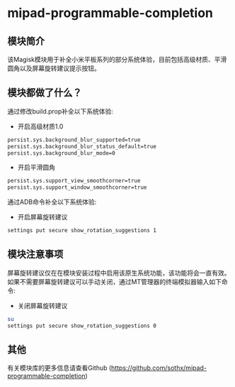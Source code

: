 # mipad-programmable-completion

## 模块简介
该Magisk模块用于补全小米平板系列的部分系统体验，目前包括高级材质、平滑圆角以及屏幕旋转建议提示按钮。

## 模块都做了什么？

通过修改build.prop补全以下系统体验:

- 开启高级材质1.0
```bash
persist.sys.background_blur_supported=true
persist.sys.background_blur_status_default=true
persist.sys.background_blur_mode=0
```

- 开启平滑圆角
```bash
persist.sys.support_view_smoothcorner=true
persist.sys.support_window_smoothcorner=true
```

通过ADB命令补全以下系统体验:

- 开启屏幕旋转建议
```bash
settings put secure show_rotation_suggestions 1
```

## 模块注意事项
屏幕旋转建议仅在在模块安装过程中启用该原生系统功能，该功能将会一直有效。如果不需要屏幕旋转建议可以手动关闭，通过MT管理器的终端模拟器输入如下命令:

- 关闭屏幕旋转建议
```bash
su
settings put secure show_rotation_suggestions 0
```

## 其他

有关模块库的更多信息请查看Github (https://github.com/sothx/mipad-programmable-completion)

